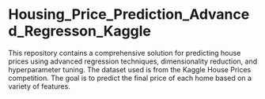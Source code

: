 # Housing_Price_Prediction_Advanced_Regresson_Kaggle
This repository contains a comprehensive solution for predicting house prices using advanced regression techniques, dimensionality reduction, and hyperparameter tuning. The dataset used is from the Kaggle House Prices competition. The goal is to predict the final price of each home based on a variety of features.
